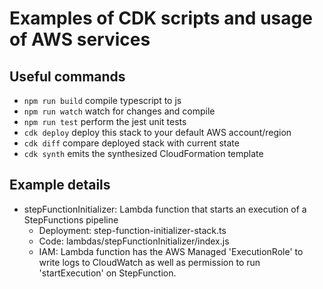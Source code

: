 # Examples of CDK scripts and usage of AWS services

## Useful commands

- `npm run build` compile typescript to js
- `npm run watch` watch for changes and compile
- `npm run test` perform the jest unit tests
- `cdk deploy` deploy this stack to your default AWS account/region
- `cdk diff` compare deployed stack with current state
- `cdk synth` emits the synthesized CloudFormation template

## Example details

- stepFunctionInitializer: Lambda function that starts an execution of a StepFunctions pipeline
  - Deployment: step-function-initializer-stack.ts
  - Code: lambdas/stepFunctionInitializer/index.js
  - IAM: Lambda function has the AWS Managed 'ExecutionRole' to write logs to CloudWatch as well as permission to run 'startExecution' on StepFunction.
